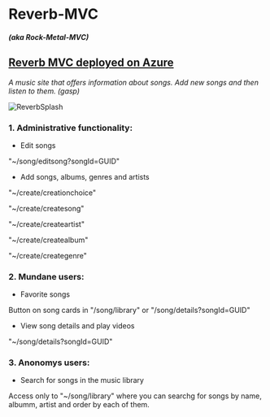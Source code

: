 # Reverb-MVC
##### (aka Rock-Metal-MVC)


## [Reverb MVC deployed on Azure](http://reverbaudio.azurewebsites.net/)


*A music site that offers information about songs. Add new songs and then listen to them. (gasp)*

![ReverbSplash](http://picbg.net/u/21482/62342/866227.png)

### 1. Administrative functionality:

* Edit songs

"~/song/editsong?songId=GUID"

* Add songs, albums, genres and artists

"~/create/creationchoice"

"~/create/createsong"

"~/create/createartist"

"~/create/createalbum"

"~/create/creategenre"



### 2. Mundane users:
* Favorite songs

Button on song cards in "/song/library" or "/song/details?songId=GUID"

* View song details and play videos

"~/song/details?songId=GUID"


### 3. Anonomys users:

* Search for songs in the music library

Access only to "~/song/library" where you can searchg for songs by name, albumm, artist and order by each of them.
